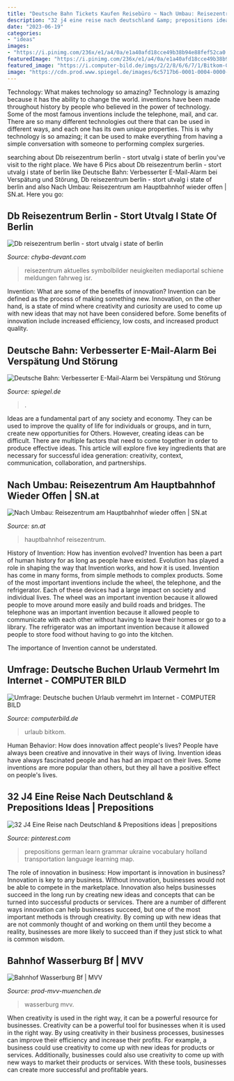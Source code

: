 ```yaml
---
title: "Deutsche Bahn Tickets Kaufen Reisebüro ~ Nach Umbau: Reisezentrum Am Hauptbahnhof Wieder Offen"
description: "32 j4 eine reise nach deutschland &amp; prepositions ideas"
date: "2023-06-19"
categories:
- "ideas"
images:
- "https://i.pinimg.com/236x/e1/a4/0a/e1a40afd18cce49b38b94e88fef52ca0.jpg"
featuredImage: "https://i.pinimg.com/236x/e1/a4/0a/e1a40afd18cce49b38b94e88fef52ca0.jpg"
featured_image: "https://i.computer-bild.de/imgs/2/2/8/6/6/7/1/Bitkom-Grafik-Immer-mehr-Deutsche-buchen-Urlaub-im-Netz-745x559-7c16b773ef6ddad4.jpg"
image: "https://cdn.prod.www.spiegel.de/images/6c5717b6-0001-0004-0000-000000356192_w520_r1.778_fpx50_fpy35.78.jpg"
---
```



Technology: What makes technology so amazing?
Technology is amazing because it has the ability to change the world. inventions have been made throughout history by people who believed in the power of technology. Some of the most famous inventions include the telephone, mail, and car. There are so many different technologies out there that can be used in different ways, and each one has its own unique properties. This is why technology is so amazing; it can be used to make everything from having a simple conversation with someone to performing complex surgeries.

	

		
searching about Db reisezentrum berlin - stort utvalg i state of berlin you've visit to the right place. We have 6 Pics about Db reisezentrum berlin - stort utvalg i state of berlin like Deutsche Bahn: Verbesserter E-Mail-Alarm bei Verspätung und Störung, Db reisezentrum berlin - stort utvalg i state of berlin and also Nach Umbau: Reisezentrum am Hauptbahnhof wieder offen | SN.at. Here you go:
		
    
## Db Reisezentrum Berlin - Stort Utvalg I State Of Berlin

<img loading=lazy src="https://chyba-devant.com/ctyw/r770jb_4Bf1yXJZJ2vZJ6AHaEK.jpg" onerror="this.onerror=null;this.src='https://tse2.mm.bing.net/th?id=OIP.cT1wOTl94CE-YKb9PHObJAAAAA&amp;pid=15.1';" alt="Db reisezentrum berlin - stort utvalg i state of berlin">

_Source: chyba-devant.com_

>reisezentrum aktuelles symbolbilder neuigkeiten mediaportal schiene meldungen fahrweg isr. 

	

Invention: What are some of the benefits of innovation?
Invention can be defined as the process of making something new. Innovation, on the other hand, is a state of mind where creativity and curiosity are used to come up with new ideas that may not have been considered before. Some benefits of innovation include increased efficiency, low costs, and increased product quality.

    
## Deutsche Bahn: Verbesserter E-Mail-Alarm Bei Verspätung Und Störung

<img loading=lazy src="https://cdn.prod.www.spiegel.de/images/6c5717b6-0001-0004-0000-000000356192_w520_r1.778_fpx50_fpy35.78.jpg" onerror="this.onerror=null;this.src='https://tse4.mm.bing.net/th?id=OIP.B3xu2vKnWrcT_ItjzLWplgHaEK&amp;pid=15.1';" alt="Deutsche Bahn: Verbesserter E-Mail-Alarm bei Verspätung und Störung">

_Source: spiegel.de_

>. 

	

Ideas are a fundamental part of any society and economy. They can be used to improve the quality of life for individuals or groups, and in turn, create new opportunities for Others. However, creating ideas can be difficult. There are multiple factors that need to come together in order to produce effective ideas. This article will explore five key ingredients that are necessary for successful idea generation: creativity, context, communication, collaboration, and partnerships.

    
## Nach Umbau: Reisezentrum Am Hauptbahnhof Wieder Offen | SN.at

<img loading=lazy src="https://www.sn.at/nach-umbau-reisezentrum-am-hauptbahnhof-wieder-offen-41-84741041.jpg/size-1280x717/76.444.819" onerror="this.onerror=null;this.src='https://tse1.mm.bing.net/th?id=OIP.gd5DPluBOUsv8na_HmRsrAHaD4&amp;pid=15.1';" alt="Nach Umbau: Reisezentrum am Hauptbahnhof wieder offen | SN.at">

_Source: sn.at_

>hauptbahnhof reisezentrum. 

	

History of Invention: How has invention evolved?
Invention has been a part of human history for as long as people have existed. Evolution has played a role in shaping the way that Invention works, and how it is used. Invention has come in many forms, from simple methods to complex products. 
Some of the most important inventions include the wheel, the telephone, and the refrigerator. Each of these devices had a large impact on society and individual lives. The wheel was an important invention because it allowed people to move around more easily and build roads and bridges. The telephone was an important invention because it allowed people to communicate with each other without having to leave their homes or go to a library. The refrigerator was an important invention because it allowed people to store food without having to go into the kitchen. 

The importance of Invention cannot be understated.

    
## Umfrage: Deutsche Buchen Urlaub Vermehrt Im Internet - COMPUTER BILD

<img loading=lazy src="https://i.computer-bild.de/imgs/2/2/8/6/6/7/1/Bitkom-Grafik-Immer-mehr-Deutsche-buchen-Urlaub-im-Netz-745x559-7c16b773ef6ddad4.jpg" onerror="this.onerror=null;this.src='https://tse2.mm.bing.net/th?id=OIP.fBa3c-9t2tTtzbslwm6jXgHaFj&amp;pid=15.1';" alt="Umfrage: Deutsche buchen Urlaub vermehrt im Internet - COMPUTER BILD">

_Source: computerbild.de_

>urlaub bitkom. 

	

Human Behavior: How does innovation affect people's lives?
People have always been creative and innovative in their ways of living. Invention ideas have always fascinated people and has had an impact on their lives. Some inventions are more popular than others, but they all have a positive effect on people's lives.

    
## 32 J4 Eine Reise Nach Deutschland &amp; Prepositions Ideas | Prepositions

<img loading=lazy src="https://i.pinimg.com/236x/e1/a4/0a/e1a40afd18cce49b38b94e88fef52ca0.jpg" onerror="this.onerror=null;this.src='https://tse1.mm.bing.net/th?id=OIP.oFbbvSltGgaCHROdTQIzbgAAAA&amp;pid=15.1';" alt="32 J4 Eine Reise nach Deutschland &amp; Prepositions ideas | prepositions">

_Source: pinterest.com_

>prepositions german learn grammar ukraine vocabulary holland transportation language learning map. 

	

The role of innovation in business: How important is innovation in business?
Innovation is key to any business. Without innovation, businesses would not be able to compete in the marketplace. Innovation also helps businesses succeed in the long run by creating new ideas and concepts that can be turned into successful products or services. There are a number of different ways innovation can help businesses succeed, but one of the most important methods is through creativity. By coming up with new ideas that are not commonly thought of and working on them until they become a reality, businesses are more likely to succeed than if they just stick to what is common wisdom.

    
## Bahnhof Wasserburg Bf | MVV

<img loading=lazy src="https://prod-www.mvv-muenchen.de/fileadmin/bis/Bilder/Architektur/3915_4.jpg" onerror="this.onerror=null;this.src='https://tse1.mm.bing.net/th?id=OIP.NBUil8oV8qJoecPGf7OpxAHaE7&amp;pid=15.1';" alt="Bahnhof Wasserburg Bf | MVV">

_Source: prod-mvv-muenchen.de_

>wasserburg mvv. 

	

When creativity is used in the right way, it can be a powerful resource for businesses.
Creativity can be a powerful tool for businesses when it is used in the right way. By using creativity in their business processes, businesses can improve their efficiency and increase their profits. For example, a business could use creativity to come up with new ideas for products or services. Additionally, businesses could also use creativity to come up with new ways to market their products or services. With these tools, businesses can create more successful and profitable years.

